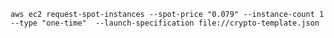 `aws ec2 request-spot-instances --spot-price "0.079" --instance-count 1 --type "one-time"  --launch-specification file://crypto-template.json`
